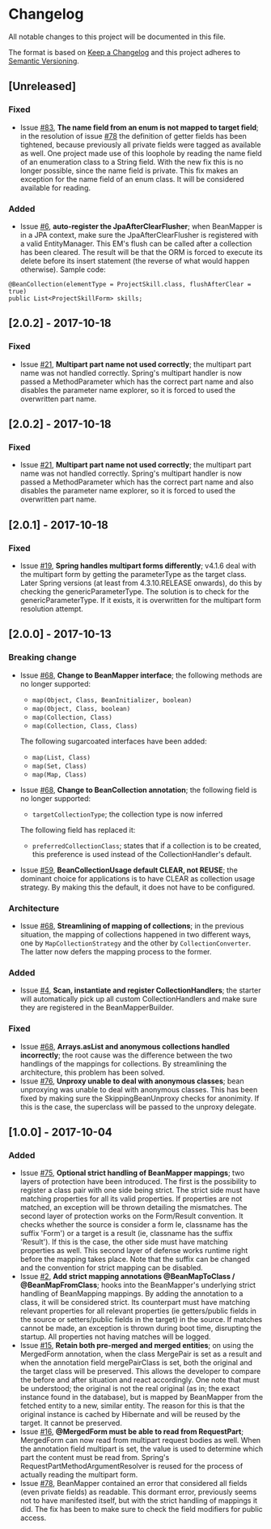 # Changelog
All notable changes to this project will be documented in this file.

The format is based on [Keep a Changelog](http://keepachangelog.com/en/1.0.0/)
and this project adheres to [Semantic Versioning](http://semver.org/spec/v2.0.0.html).

## [Unreleased]
### Fixed
- Issue [#83](https://github.com/42BV/beanmapper/issues/83), **The name field from an enum is not mapped to target field**; in the resolution of issue [#78](https://github.com/42BV/beanmapper/issues/78) the definition of getter fields has been tightened, because previously all private fields were tagged as available as well. One project made use of this loophole by reading the name field of an enumeration class to a String field. With the new fix this is no longer possible, since the name field is private. This fix makes an exception for the name field of an enum class. It will be considered available for reading.
### Added
- Issue [#6](https://github.com/42BV/beanmapper-spring-boot-starter/issues/6), **auto-register the JpaAfterClearFlusher**; when BeanMapper is in a JPA context, make sure the JpaAfterClearFlusher is registered with a valid EntityManager. This EM's flush can be called after a collection has been cleared. The result will be that the ORM is forced to execute its delete before its insert statement (the reverse of what would happen otherwise). Sample code:

```
@BeanCollection(elementType = ProjectSkill.class, flushAfterClear = true)
public List<ProjectSkillForm> skills;
```

## [2.0.2] - 2017-10-18
### Fixed
- Issue [#21](https://github.com/42BV/beanmapper-spring/issues/21), **Multipart part name not used correctly**; the multipart part name was not handled correctly. Spring's multipart handler is now passed a MethodParameter which has the correct part name and also disables the parameter name explorer, so it is forced to used the overwritten part name.

## [2.0.2] - 2017-10-18
### Fixed
- Issue [#21](https://github.com/42BV/beanmapper-spring/issues/21), **Multipart part name not used correctly**; the multipart part name was not handled correctly. Spring's multipart handler is now passed a MethodParameter which has the correct part name and also disables the parameter name explorer, so it is forced to used the overwritten part name.

## [2.0.1] - 2017-10-18
### Fixed
- Issue [#19](https://github.com/42BV/beanmapper-spring/issues/19), **Spring handles multipart forms differently**; v4.1.6 deal with the multipart form by getting the parameterType as the target class. Later Spring versions (at least from 4.3.10.RELEASE onwards), do this by checking the genericParameterType. The solution is to check for the genericParameterType. If it exists, it is overwritten for the multipart form resolution attempt.

## [2.0.0] - 2017-10-13
### Breaking change
- Issue [#68](https://github.com/42BV/beanmapper/issues/68), **Change to BeanMapper interface**; the following methods are no longer supported:
  - ```map(Object, Class, BeanInitializer, boolean)```
  - ```map(Object, Class, boolean)```
  - ```map(Collection, Class)```
  - ```map(Collection, Class, Class)```

  The following sugarcoated interfaces have been added:
  - ```map(List, Class)```
  - ```map(Set, Class)```
  - ```map(Map, Class)``` 
- Issue [#68](https://github.com/42BV/beanmapper/issues/68), **Change to BeanCollection annotation**; the following field is no longer supported:
  - ```targetCollectionType```; the collection type is now inferred

  The following field has replaced it:
  - ```preferredCollectionClass```; states that if a collection is to be created, this preference is used instead of the CollectionHandler's default.
- Issue [#59](https://github.com/42BV/beanmapper/issues/59), **BeanCollectionUsage default CLEAR, not REUSE**; the dominant choice for applications is to have CLEAR as collection usage strategy. By making this the default, it does not have to be configured. 
### Architecture
- Issue [#68](https://github.com/42BV/beanmapper/issues/68), **Streamlining of mapping of collections**; in the previous situation, the mapping of collections happened in two different ways, one by ```MapCollectionStrategy``` and the other by ```CollectionConverter```. The latter now defers the mapping process to the former. 
### Added
- Issue [#4](https://github.com/42BV/beanmapper-spring-boot-starter/issues/4), **Scan, instantiate and register CollectionHandlers**; the starter will automatically pick up all custom CollectionHandlers and make sure they are registered in the BeanMapperBuilder. 
### Fixed
- Issue [#68](https://github.com/42BV/beanmapper/issues/68), **Arrays.asList and anonymous collections handled incorrectly**; the root cause was the difference between the two handlings of the mappings for collections. By streamlining the architecture, this problem has been solved.
- Issue [#76](https://github.com/42BV/beanmapper/issues/76), **Unproxy unable to deal with anonymous classes**; bean unproxying was unable to deal with anonymous classes. This has been fixed by making sure the SkippingBeanUnproxy checks for anonimity. If this is the case, the superclass will be passed to the unproxy delegate.

## [1.0.0] - 2017-10-04
### Added
- Issue [#75](https://github.com/42BV/beanmapper/issues/75), **Optional strict handling of BeanMapper mappings**; two layers of protection have been introduced. The first is the possibility to register a class pair with one side being strict. The strict side must have matching properties for all its valid properties. If properties are not matched, an exception will be thrown detailing the mismatches. The second layer of protection works on the Form/Result convention. It checks whether the source is consider a form Ie, classname has the suffix 'Form') or a target is a result (ie, classname has the suffix 'Result'). If this is the case, the other side must have matching properties as well. This second layer of defense works runtime right before the mapping takes place. Note that the suffix can be changed and the convention for strict mapping can be disabled.
- Issue [#2](https://github.com/42BV/beanmapper-spring-boot-starter/issues/2), **Add strict mapping annotations @BeanMapToClass / @BeanMapFromClass**; hooks into the BeanMapper's underlying strict handling of BeanMapping mappings. By adding the annotation to a class, it will be considered strict. Its counterpart must have matching relevant properties for all relevant properties (ie getters/public fields in the source or setters/public fields in the target) in the source. If matches cannot be made, an exception is thrown during boot time, disrupting the startup. All properties not having matches will be logged.
- Issue [#15](https://github.com/42BV/beanmapper-spring/issues/15), **Retain both pre-merged and merged entities**; on using the MergedForm annotation, when the class MergePair is set as a result and when the annotation field mergePairClass is set, both the original and the target class will be preserved. This allows the developer to compare the before and after situation and react accordingly. One note that must be understood; the original is not the real original (as in; the exact instance found in the database), but is mapped by BeanMapper from the fetched entity to a new, similar entity. The reason for this is that the original instance is cached by Hibernate and will be reused by the target. It cannot be preserved.
- Issue [#16](https://github.com/42BV/beanmapper-spring/issues/16), **@MergedForm must be able to read from RequestPart**; MergedForm can now read from multipart request bodies as well. When the annotation field multipart is set, the value is used to determine which part the content must be read from. Spring's RequestPartMethodArgumentResolver is reused for the process of actually reading the multipart form.
- Issue [#78](https://github.com/42BV/beanmapper/issues/78), BeanMapper contained an error that considered all fields (even private fields) as readable. This dormant error, previously seems not to have manifested itself, but with the strict handling of mappings it did. The fix has been to make sure to check the field modifiers for public access.
